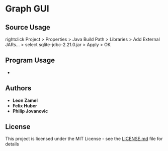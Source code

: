 # Graph GUI

## Source Usage

rightclick Project > Properties > Java Build Path > Libraries > Add External JARs... > select sqlite-jdbc-2.21.0.jar > Apply > OK

## Program Usage

-

## Authors

* **Leon Zamel**
* **Felix Huber**
* **Philip Jovanovic** 

## License

This project is licensed under the MIT License - see the [LICENSE.md](LICENSE.md) file for details
